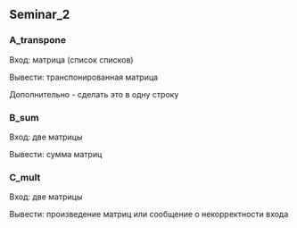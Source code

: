 ## Seminar_2

### A_transpone

Вход: матрица (список списков)

Вывести: транспонированная матрица

Дополнительно - сделать это в одну строку

### B_sum

Вход: две матрицы

Вывести: сумма матриц

### C_mult

Вход: две матрицы

Вывести: произведение матриц или сообщение о некорректности входа